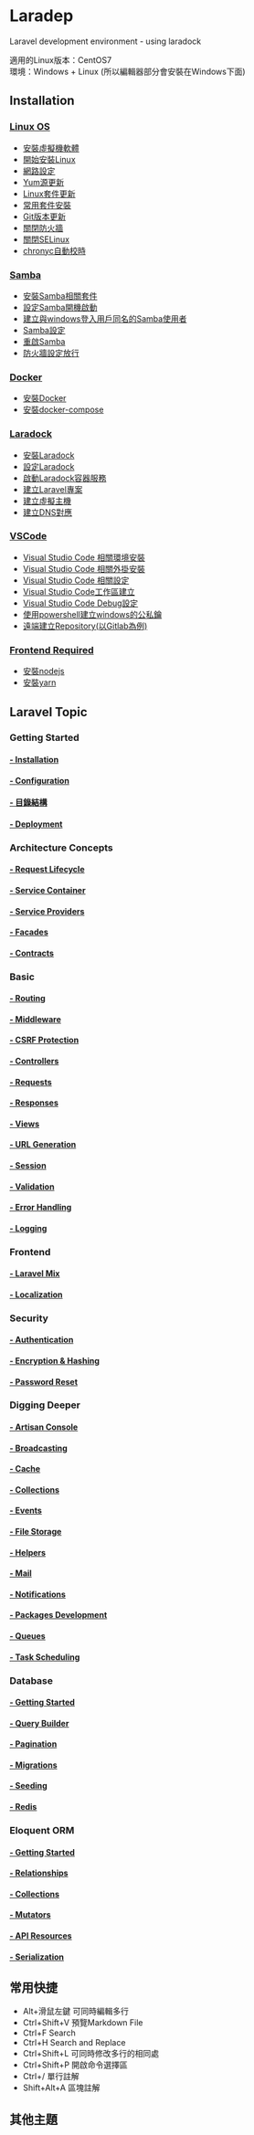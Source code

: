 # Laradep
Laravel development environment - using laradock<br/>

適用的Linux版本：CentOS7<br/>
環境：Windows + Linux (所以編輯器部分會安裝在Windows下面)

## Installation
### [Linux OS](https://github.com/Internaltide/Laradep/blob/master/documents/Linux%20OS.md)
 * [安裝虛擬機軟體](https://github.com/Internaltide/Laradep/blob/master/documents/Linux%20OS.md#%E5%AE%89%E8%A3%9D%E8%99%9B%E6%93%AC%E6%A9%9F%E8%BB%9F%E9%AB%94)
 * [開始安裝Linux](https://github.com/Internaltide/Laradep/blob/master/documents/Linux%20OS.md#%E9%96%8B%E5%A7%8B%E5%AE%89%E8%A3%9Dlinux)
 * [網路設定](https://github.com/Internaltide/Laradep/blob/master/documents/Linux%20OS.md#%E7%B6%B2%E8%B7%AF%E8%A8%AD%E5%AE%9A)
 * [Yum源更新](https://github.com/Internaltide/Laradep/blob/master/documents/Linux%20OS.md#yum%E6%BA%90%E6%9B%B4%E6%96%B0)
 * [Linux套件更新](https://github.com/Internaltide/Laradep/blob/master/documents/Linux%20OS.md#linux%E5%A5%97%E4%BB%B6%E6%9B%B4%E6%96%B0)
 * [常用套件安裝](https://github.com/Internaltide/Laradep/blob/master/documents/Linux%20OS.md#%E5%B8%B8%E7%94%A8%E5%A5%97%E4%BB%B6%E5%AE%89%E8%A3%9D)
 * [Git版本更新](https://github.com/Internaltide/Laradep/blob/master/documents/Linux%20OS.md#git%E7%89%88%E6%9C%AC%E6%9B%B4%E6%96%B0)
 * [關閉防火牆](https://github.com/Internaltide/Laradep/blob/master/documents/Linux%20OS.md#%E9%97%9C%E9%96%89%E9%98%B2%E7%81%AB%E7%89%86)
 * [關閉SELinux](https://github.com/Internaltide/Laradep/blob/master/documents/Linux%20OS.md#%E7%B7%A8%E8%BC%AF-etcselinuxconfig%E9%97%9C%E9%96%89selinux)
  * [chronyc自動校時](https://github.com/Internaltide/Laradep/blob/master/documents/Linux%20OS.md#chronyc%E8%87%AA%E5%8B%95%E6%A0%A1%E6%99%82)
### [Samba](https://github.com/Internaltide/Laradep/blob/master/documents/Samba.md)
 * [安裝Samba相關套件](https://github.com/Internaltide/Laradep/blob/master/documents/Samba.md#%E5%AE%89%E8%A3%9Dsamba%E7%9B%B8%E9%97%9C%E5%A5%97%E4%BB%B6)
 * [設定Samba開機啟動](https://github.com/Internaltide/Laradep/blob/master/documents/Samba.md#%E8%A8%AD%E5%AE%9Asamba%E9%96%8B%E6%A9%9F%E5%95%9F%E5%8B%95)
 * [建立與windows登入用戶同名的Samba使用者](https://github.com/Internaltide/Laradep/blob/master/documents/Samba.md#%E5%BB%BA%E7%AB%8B%E8%88%87windows%E7%99%BB%E5%85%A5%E7%94%A8%E6%88%B6%E5%90%8C%E5%90%8D%E7%9A%84samba%E4%BD%BF%E7%94%A8%E8%80%85)
 * [Samba設定](https://github.com/Internaltide/Laradep/blob/master/documents/Samba.md#samba%E8%A8%AD%E5%AE%9A)
 * [重啟Samba](https://github.com/Internaltide/Laradep/blob/master/documents/Samba.md#%E9%87%8D%E5%95%9Fsamba)
 * [防火牆設定放行](https://github.com/Internaltide/Laradep/blob/master/documents/Samba.md#%E9%98%B2%E7%81%AB%E7%89%86%E8%A8%AD%E5%AE%9A%E6%94%BE%E8%A1%8C)
### [Docker](https://github.com/Internaltide/Laradep/blob/master/documents/Docker.md)
 * [安裝Docker](https://github.com/Internaltide/Laradep/blob/master/documents/Docker.md#%E5%AE%89%E8%A3%9Ddocker)
 * [安裝docker-compose](https://github.com/Internaltide/Laradep/blob/master/documents/Docker.md#%E5%AE%89%E8%A3%9Ddocker-compose)
### [Laradock](https://github.com/Internaltide/Laradep/blob/master/documents/Laradock.md)
 * [安裝Laradock](https://github.com/Internaltide/Laradep/blob/master/documents/Laradock.md#%E5%AE%89%E8%A3%9Dlaradock)
 * [設定Laradock](https://github.com/Internaltide/Laradep/blob/master/documents/Laradock.md#%E8%A8%AD%E5%AE%9Alaradock)
 * [啟動Laradock容器服務](https://github.com/Internaltide/Laradep/blob/master/documents/Laradock.md#%E5%95%9F%E5%8B%95laradock%E5%AE%B9%E5%99%A8%E6%9C%8D%E5%8B%99)
 * [建立Laravel專案](https://github.com/Internaltide/Laradep/blob/master/documents/Laradock.md#%E5%BB%BA%E7%AB%8Blaravel%E5%B0%88%E6%A1%88)
 * [建立虛擬主機](https://github.com/Internaltide/Laradep/blob/master/documents/Laradock.md#%E5%BB%BA%E7%AB%8B%E8%99%9B%E6%93%AC%E4%B8%BB%E6%A9%9F)
 * [建立DNS對應](https://github.com/Internaltide/Laradep/blob/master/documents/Laradock.md#%E7%B7%A8%E8%BC%AFwindows%E7%9A%84hosts%E5%BB%BA%E7%AB%8Bdns%E5%B0%8D%E6%87%89)
### [VSCode](https://github.com/Internaltide/Laradep/blob/master/documents/VSCode.md)
 * [Visual Studio Code 相關環境安裝](https://github.com/Internaltide/Laradep/blob/master/documents/VSCode.md#visual-studio-code-%E7%9B%B8%E9%97%9C%E7%92%B0%E5%A2%83%E5%AE%89%E8%A3%9D)
 * [Visual Studio Code 相關外掛安裝](https://github.com/Internaltide/Laradep/blob/master/documents/VSCode.md#visual-studio-code-%E7%9B%B8%E9%97%9C%E5%A4%96%E6%8E%9B%E5%AE%89%E8%A3%9D)
 * [Visual Studio Code 相關設定](https://github.com/Internaltide/Laradep/blob/master/documents/VSCode.md#visual-studio-code-%E7%9B%B8%E9%97%9C%E8%A8%AD%E5%AE%9A)
 * [Visual Studio Code工作區建立](https://github.com/Internaltide/Laradep/blob/master/documents/VSCode.md#visual-studio-code%E5%B7%A5%E4%BD%9C%E5%8D%80%E5%BB%BA%E7%AB%8B)
 * [Visual Studio Code Debug設定](https://github.com/Internaltide/Laradep/blob/master/documents/VSCode.md#visual-studio-code-debug%E8%A8%AD%E5%AE%9A)
  * [使用powershell建立windows的公私鑰](https://github.com/Internaltide/Laradep/blob/master/documents/VSCode.md#%E4%BD%BF%E7%94%A8powershell%E5%BB%BA%E7%AB%8Bwindows%E7%9A%84%E5%85%AC%E7%A7%81%E9%91%B0)
  * [遠端建立Repository(以Gitlab為例)](https://github.com/Internaltide/Laradep/blob/master/documents/VSCode.md#%E9%81%A0%E7%AB%AF%E5%BB%BA%E7%AB%8Brepository%E4%BB%A5gitlab%E7%82%BA%E4%BE%8B)
### [Frontend Required](https://github.com/Internaltide/Laradep/blob/master/documents/Frontend.md)
 * [安裝nodejs](https://github.com/Internaltide/Laradep/blob/master/documents/Frontend.md#%E5%AE%89%E8%A3%9Dnodejs)
 * [安裝yarn](https://github.com/Internaltide/Laradep/blob/master/documents/Frontend.md#%E5%AE%89%E8%A3%9yarn)

## Laravel Topic
### Getting Started
#### [ - Installation](https://github.com/Internaltide/Laradep/blob/master/laratopics/GettingStarted.md#Installation)
#### [ - Configuration](https://github.com/Internaltide/Laradep/blob/master/laratopics/GettingStarted.md#Configuration)
#### [ - 目錄結構](https://github.com/Internaltide/Laradep/blob/master/laratopics/GettingStarted.md#目錄結構)
#### [ - Deployment](https://github.com/Internaltide/Laradep/blob/master/laratopics/GettingStarted.md#Deployment)
### Architecture Concepts
#### [ - Request Lifecycle](https://github.com/Internaltide/Laradep/blob/master/laratopics/Lifecycle.md)
#### [ - Service Container](https://github.com/Internaltide/Laradep/blob/master/laratopics/ServiceContainer.md)
#### [ - Service Providers](https://github.com/Internaltide/Laradep/blob/master/laratopics/ServiceProvider.md)
#### [ - Facades](https://github.com/Internaltide/Laradep/blob/master/laratopics/Facades.md)
#### [ - Contracts](https://github.com/Internaltide/Laradep/blob/master/laratopics/Contracts.md)
### Basic
#### [ - Routing](https://github.com/Internaltide/Laradep/blob/master/laratopics/Routing.md)
#### [ - Middleware](https://github.com/Internaltide/Laradep/blob/master/laratopics/Middleware.md)
#### [ - CSRF Protection](https://github.com/Internaltide/Laradep/blob/master/laratopics/CSRF.md)
#### [ - Controllers](https://github.com/Internaltide/Laradep/blob/master/laratopics/Controller.md)
#### [ - Requests](https://github.com/Internaltide/Laradep/blob/master/laratopics/Requests.md)
#### [ - Responses](https://github.com/Internaltide/Laradep/blob/master/laratopics/Responses.md)
#### [ - Views](https://github.com/Internaltide/Laradep/blob/master/laratopics/Views.md)
#### [ - URL Generation](https://github.com/Internaltide/Laradep/blob/master/laratopics/UrlGeneration.md)
#### [ - Session](https://github.com/Internaltide/Laradep/blob/master/laratopics/Session.md)
#### [ - Validation](https://github.com/Internaltide/Laradep/blob/master/laratopics/Validation.md)
#### [ - Error Handling](https://github.com/Internaltide/Laradep/blob/master/laratopics/ErrorHandle.md)
#### [ - Logging ](https://github.com/Internaltide/Laradep/blob/master/laratopics/Logging.md)
### Frontend
#### [ - Laravel Mix](https://github.com/Internaltide/Laradep/blob/master/laratopics/LaravelMix.md)
#### [ - Localization](https://github.com/Internaltide/Laradep/blob/master/laratopics/Localization.md)
### Security
#### [ - Authentication](https://github.com/Internaltide/Laradep/blob/master/laratopics/Authentication.md)
#### [ - Encryption & Hashing](https://github.com/Internaltide/Laradep/blob/master/laratopics/Encryption.md)
#### [ - Password Reset](https://github.com/Internaltide/Laradep/blob/master/laratopics/PasswordReset.md)
### Digging Deeper
#### [ - Artisan Console](https://github.com/Internaltide/Laradep/blob/master/laratopics/ArtisanConsole.md)
#### [ - Broadcasting](https://github.com/Internaltide/Laradep/blob/master/laratopics/Broadcasting.md)
#### [ - Cache](https://github.com/Internaltide/Laradep/blob/master/laratopics/Cache.md)
#### [ - Collections](https://github.com/Internaltide/Laradep/blob/master/laratopics/Collections.md)
#### [ - Events](https://github.com/Internaltide/Laradep/blob/master/laratopics/Events.md)
#### [ - File Storage](https://github.com/Internaltide/Laradep/blob/master/laratopics/FileStorage.md)
#### [ - Helpers](https://github.com/Internaltide/Laradep/blob/master/laratopics/Helpers.md)
#### [ - Mail](https://github.com/Internaltide/Laradep/blob/master/laratopics/Mail.md)
#### [ - Notifications](https://github.com/Internaltide/Laradep/blob/master/laratopics/Notifications.md)
#### [ - Packages Development](https://github.com/Internaltide/Laradep/blob/master/laratopics/PackageDevelop.md)
#### [ - Queues](https://github.com/Internaltide/Laradep/blob/master/laratopics/Queues.md)
#### [ - Task Scheduling ](https://github.com/Internaltide/Laradep/blob/master/laratopics/TaskSchedule.md)

### Database
#### [ - Getting Started](https://github.com/Internaltide/Laradep/blob/master/laratopics/GettingDatabaseStart.md)
#### [ - Query Builder](https://github.com/Internaltide/Laradep/blob/master/laratopics/QueryBuilder.md)
#### [ - Pagination](https://github.com/Internaltide/Laradep/blob/master/laratopics/Pagination.md)
#### [ - Migrations](https://github.com/Internaltide/Laradep/blob/master/laratopics/Migrations.md)
#### [ - Seeding](https://github.com/Internaltide/Laradep/blob/master/laratopics/Seeding.md)
#### [ - Redis](https://github.com/Internaltide/Laradep/blob/master/laratopics/Redis.md)
### Eloquent ORM
#### [ - Getting Started](https://github.com/Internaltide/Laradep/blob/master/laratopics/GettingORMStarted.md)
#### [ - Relationships](https://github.com/Internaltide/Laradep/blob/master/laratopics/Relationships.md)
#### [ - Collections](https://github.com/Internaltide/Laradep/blob/master/laratopics/EloquentCollections.md)
#### [ - Mutators](https://github.com/Internaltide/Laradep/blob/master/laratopics/Mutators.md)
#### [ - API Resources](https://github.com/Internaltide/Laradep/blob/master/laratopics/APIResource.md)
#### [ - Serialization](https://github.com/Internaltide/Laradep/blob/master/laratopics/Serialization.md)

## 常用快捷
 - Alt+滑鼠左鍵 可同時編輯多行
 - Ctrl+Shift+V 預覽Markdown File
 - Ctrl+F Search
 - Ctrl+H Search and Replace
 - Ctrl+Shift+L 可同時修改多行的相同處
 - Ctrl+Shift+P 開啟命令選擇區
 - Ctrl+/ 單行註解
 - Shift+Alt+A 區塊註解

## 其他主題